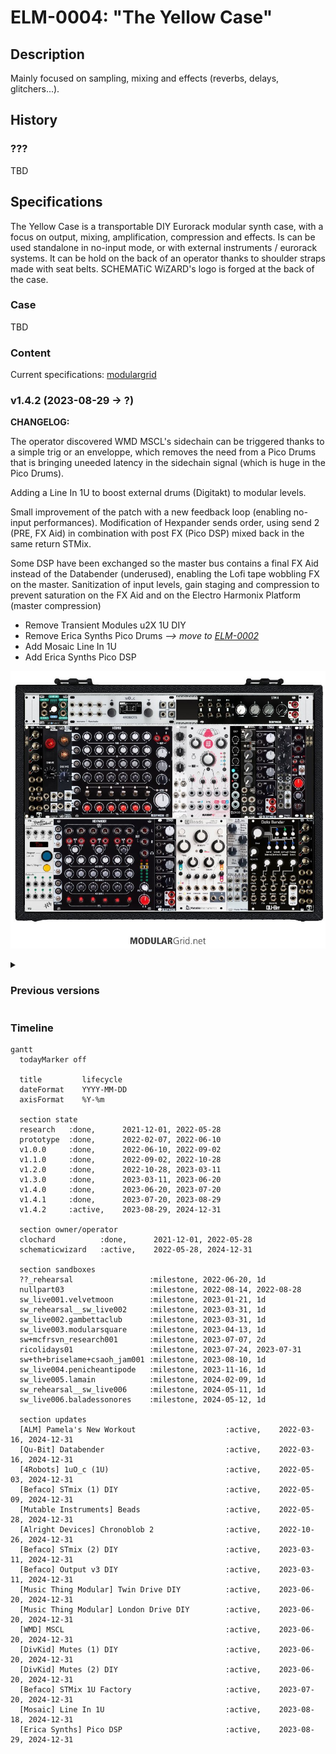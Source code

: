 # ELM-0004: "The Yellow Case"

## Description


Mainly focused on sampling, mixing and effects (reverbs, delays, glitchers...).

## History

### ???

TBD

## Specifications

The Yellow Case is a transportable DIY Eurorack modular synth case, with a focus
on output, mixing, amplification, compression and effects. Is can be used
standalone in no-input mode, or with external instruments / eurorack systems.
It can be hold on the back of an operator thanks to shoulder straps made with
seat belts. SCHEMATiC WiZARD's logo is forged at the back of the case.

### Case

TBD

### Content

Current specifications: [modulargrid](https://www.modulargrid.net/e/racks/view/2015824)

<!-- THIS IS CURRENT VERSION ------------------------------------------------->
<h3>v1.4.2 (2023-08-29 -> ?)</h3><p>

**CHANGELOG:**

The operator discovered WMD MSCL's sidechain can be triggered thanks to a simple
trig or an enveloppe, which removes the need from a Pico Drums that is bringing
uneeded latency in the sidechain signal (which is huge in the Pico Drums).

Adding a Line In 1U to boost external drums (Digitakt) to modular levels.

Small improvement of the patch with a new feedback loop (enabling no-input
performances). Modification of Hexpander sends order, using send 2 (PRE, FX Aid)
in combination with post FX (Pico DSP) mixed back in the same return STMix.

Some DSP have been exchanged so the master bus contains a final FX Aid instead
of the Databender (underused), enabling the Lofi tape wobbling FX on the master.
Sanitization of input levels, gain staging and compression to prevent saturation
on the FX Aid and on the Electro Harmonix Platform (master compression)

- Remove Transient Modules u2X 1U DIY
- Remove Erica Synths Pico Drums
  *--> move to [ELM-0002](../ELM-0002/README.md)*
- Add Mosaic Line In 1U
- Add Erica Synths Pico DSP

![Modulargrid v1.4.2](2023-08-29.modulargrid.ELM-0004_v1.4.2.jpg)
</p>
<!-- END OF CURRENT VERSION -------------------------------------------------->

<details><summary><h3>Previous versions</h3></summary><p>

<details><summary><h3>v1.4.1 (2023-07-20 -> 2023-08-29)</h3></summary><p>

**CHANGELOG:**

- Remove Intellijel Switched Multiple 1U
- Remove Intellijel Phones 1U
- Add Befaco STMix 1U for stereo inputs to Hexmix

![Modulargrid v1.4.1](2023-07-20.modulargrid.ELM-0004_v1.4.1.jpg)
</p></details>

<details><summary><h3>v1.4.0 (2023-06-20 -> 2023-07-20)</h3></summary><p>

**CHANGELOG:**

- Remove Erica Synths Pico DSP
  *--> move to [ELM-0002](../ELM-0002/README.md)*
- Remove Doepfer 1-180-2 (passive multiple)
  *--> move to [ELM-0002](../ELM-0002/README.md)*
- Remove 1010music Bitbox Micro
  *--> move to [ELM-0002](../ELM-0002/README.md)*
- Add WMD MSCL Compressor
- Add Erica Synths Pico Drums for sidechaining the MSCL
- Add Music Thing Modular Twin Drive
- Add Music Thing Modular London Drive
- Add DivKid Mutes x2

![Modulargrid v1.4.0](2023-06-20.modulargrid.ELM-0004_v1.4.0.jpg)

</p></details>

<details><summary><h3>
v1.3.0 (2023-03-11 -> 2023-06-20)
</h3></summary><p>

**CHANGELOG:**

- Remove Mutable Instruments Veils v2
- Add Befaco Output v3 DIY
- Add Befaco STMix (2) DIY

![Modulargrid v1.3.0](2023-03-11.modulargrid.ELM-0004_v1.3.0.jpg)

</p></details>

<details><summary><h3>
v1.2.0 (2022-10-28 -> 2023-03-11)
</h3></summary><p>

![Modulargrid v1.3.0](2022-10-28.modulargrid.ELM-0004_v1.2.0.jpg)

</p></details>

</p></details>

### Timeline

``` mermaid
gantt
  todayMarker off

  title         lifecycle
  dateFormat    YYYY-MM-DD
  axisFormat    %Y-%m

  section state
  research   :done,      2021-12-01, 2022-05-28
  prototype  :done,      2022-02-07, 2022-06-10
  v1.0.0     :done,      2022-06-10, 2022-09-02
  v1.1.0     :done,      2022-09-02, 2022-10-28
  v1.2.0     :done,      2022-10-28, 2023-03-11
  v1.3.0     :done,      2023-03-11, 2023-06-20
  v1.4.0     :done,      2023-06-20, 2023-07-20
  v1.4.1     :done,      2023-07-20, 2023-08-29
  v1.4.2     :active,    2023-08-29, 2024-12-31

  section owner/operator
  clochard          :done,      2021-12-01, 2022-05-28
  schematicwizard   :active,    2022-05-28, 2024-12-31

  section sandboxes
  ??_rehearsal                 :milestone, 2022-06-20, 1d
  nullpart03                   :milestone, 2022-08-14, 2022-08-28
  sw_live001.velvetmoon        :milestone, 2023-01-21, 1d
  sw_rehearsal__sw_live002     :milestone, 2023-03-31, 1d
  sw_live002.gambettaclub      :milestone, 2023-03-31, 1d
  sw_live003.modularsquare     :milestone, 2023-04-13, 1d
  sw+mcfrsvn_research001       :milestone, 2023-07-07, 2d
  ricolidays01                 :milestone, 2023-07-24, 2023-07-31
  sw+th+briselame+csaoh_jam001 :milestone, 2023-08-10, 1d
  sw_live004.penicheantipode   :milestone, 2023-11-16, 1d
  sw_live005.lamain            :milestone, 2024-02-09, 1d
  sw_rehearsal__sw_live006     :milestone, 2024-05-11, 1d
  sw_live006.baladessonores    :milestone, 2024-05-12, 1d

  section updates
  [ALM] Pamela's New Workout                    :active,    2022-03-16, 2024-12-31
  [Qu-Bit] Databender                           :active,    2022-03-16, 2024-12-31
  [4Robots] 1uO_c (1U)                          :active,    2022-05-03, 2024-12-31
  [Befaco] STmix (1) DIY                        :active,    2022-05-09, 2024-12-31
  [Mutable Instruments] Beads                   :active,    2022-05-28, 2024-12-31
  [Alright Devices] Chronoblob 2                :active,    2022-10-26, 2024-12-31
  [Befaco] STmix (2) DIY                        :active,    2023-03-11, 2024-12-31
  [Befaco] Output v3 DIY                        :active,    2023-03-11, 2024-12-31
  [Music Thing Modular] Twin Drive DIY          :active,    2023-06-20, 2024-12-31
  [Music Thing Modular] London Drive DIY        :active,    2023-06-20, 2024-12-31
  [WMD] MSCL                                    :active,    2023-06-20, 2024-12-31
  [DivKid] Mutes (1) DIY                        :active,    2023-06-20, 2024-12-31
  [DivKid] Mutes (2) DIY                        :active,    2023-06-20, 2024-12-31
  [Befaco] STMix 1U Factory                     :active,    2023-07-20, 2024-12-31
  [Mosaic] Line In 1U                           :active,    2023-08-18, 2024-12-31
  [Erica Synths] Pico DSP                       :active,    2023-08-29, 2024-12-31
```
